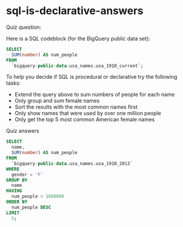 # sql-is-declarative-answers
Quiz question:

Here is a SQL codeblock (for the BigQuery public data set):

```sql
SELECT
  SUM(number) AS num_people
FROM
  `bigquery-public-data.usa_names.usa_1910_current`;
```

To help you decide if SQL is procedural or declarative try the following tasks:

- Extend the query above to sum numbers of people for each name
- Only group and sum female names
- Sort the results with the most common names first
- Only show names that were used by over one million people
- Only get the top 5 most common American female names

Quiz answers

```sql
SELECT
  name,
  SUM(number) AS num_people
FROM
  `bigquery-public-data.usa_names.usa_1910_2013`
WHERE
  gender = 'F'
GROUP BY
  name
HAVING
  num_people > 1000000
ORDER BY
  num_people DESC
LIMIT
  5;
```
